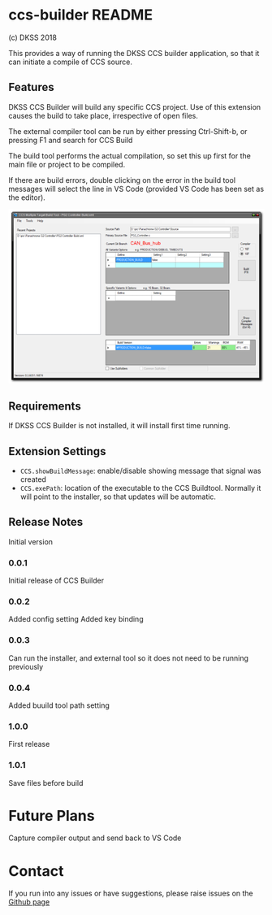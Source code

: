 # ccs-builder README

(c) DKSS 2018

This provides a way of running the DKSS CCS builder application, so that it can initiate a compile of CCS source.

## Features

DKSS CCS Builder will build any specific CCS project. Use of this extension causes the build to take place, irrespective of open files.

The external compiler tool can be run by either pressing Ctrl-Shift-b, or pressing F1 and search for CCS Build

The build tool performs the actual compilation, so set this up first for the main file or project to be compiled.

If there are build errors, double clicking on the error in the build tool messages will select the line in VS Code (provided VS Code has been set as the editor).

![Screenshot](screenshots/Screenshot.png)

## Requirements

If DKSS CCS Builder is not installed, it will install first time running.

## Extension Settings

* `CCS.showBuildMessage`: enable/disable showing message that signal was created
* `CCS.exePath`: location of the executable to the CCS Buildtool. Normally it will point to the installer, so that updates will be automatic.

## Release Notes

Initial version

### 0.0.1

Initial release of CCS Builder

### 0.0.2

Added config setting
Added key binding

### 0.0.3

Can run the installer, and external tool so it does not need to be running previously

### 0.0.4

Added buuild tool path setting

### 1.0.0

First release

### 1.0.1

Save files before build

# Future Plans

Capture compiler output and send back to VS Code

# Contact

If you run into any issues or have suggestions, please raise issues on the [Github page](https://github.com/davekelly63/CCS_CodeBuilder/issues)
